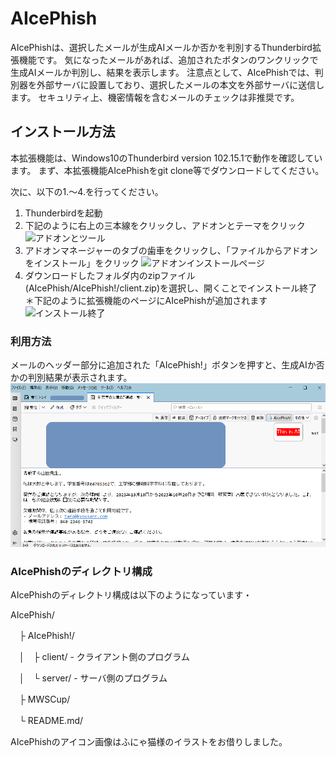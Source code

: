 # AIcePhish
AIcePhishは、選択したメールが生成AIメールか否かを判別するThunderbird拡張機能です。
気になったメールがあれば、追加されたボタンのワンクリックで生成AIメールか判別し、結果を表示します。
注意点として、AIcePhishでは、判別器を外部サーバに設置しており、選択したメールの本文を外部サーバに送信します。
セキュリティ上、機密情報を含むメールのチェックは非推奨です。

## インストール方法
本拡張機能は、Windows10のThunderbird version 102.15.1で動作を確認しています。
まず、本拡張機能AIcePhishをgit clone等でダウンロードしてください。

次に、以下の1.～4.を行ってください。
1. Thunderbirdを起動
2. 下記のように右上の三本線をクリックし、アドオンとテーマをクリック
![アドオンとツール](https://github.com/security-anth/Ice-Alice/blob/main/MWSCup/%E3%82%A2%E3%83%89%E3%82%AA%E3%83%B3.png)
3. アドオンマネージャーのタブの歯車をクリックし、「ファイルからアドオンをインストール」をクリック
![アドオンインストールページ](https://github.com/security-anth/Ice-Alice/blob/main/MWSCup/%E3%82%A2%E3%83%89%E3%82%AA%E3%83%B3%E3%82%A4%E3%83%B3%E3%82%B9%E3%83%88%E3%83%BC%E3%83%AB%E3%83%9A%E3%83%BC%E3%82%B8.png)
4. ダウンロードしたフォルダ内のzipファイル(AIcePhish/AIcePhish!/client.zip)を選択し、開くことでインストール終了　＊下記のように拡張機能のページにAIcePhishが追加されます
![インストール終了](https://github.com/security-anth/Ice-Alice/blob/main/MWSCup/%E3%82%A4%E3%83%B3%E3%82%B9%E3%83%88%E3%83%BC%E3%83%AB%E7%B5%82%E4%BA%86.png)
### 利用方法
メールのヘッダー部分に追加された「AIcePhish!」ボタンを押すと、生成AIか否かの判別結果が表示されます。
![拡張機能導入時の見本](https://github.com/security-anth/AIcePhish/blob/main/MWSCup/result_AI.png)

### AIcePhishのディレクトリ構成
AIcePhishのディレクトリ構成は以下のようになっています・

AIcePhish/


　├ AIcePhish!/
 
　│　├ client/ - クライアント側のプログラム
 
　│　└ server/ - サーバ側のプログラム
 
　├ MWSCup/
 
　└ README.md/

AIcePhishのアイコン画像はふにゃ猫様のイラストをお借りしました。
